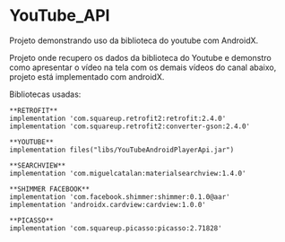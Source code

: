 # YouTube_API
Projeto demonstrando uso da biblioteca do youtube com AndroidX.

Projeto onde recupero os dados da biblioteca do Youtube e demonstro como apresentar o vídeo na tela com os demais vídeos do canal abaixo, 
projeto está implementado com androidX.

Bibliotecas usadas:

    **RETROFIT**
    implementation 'com.squareup.retrofit2:retrofit:2.4.0'
    implementation 'com.squareup.retrofit2:converter-gson:2.4.0'

    **YOUTUBE**
    implementation files("libs/YouTubeAndroidPlayerApi.jar")

    **SEARCHVIEW**
    implementation 'com.miguelcatalan:materialsearchview:1.4.0'

    **SHIMMER FACEBOOK**
    implementation 'com.facebook.shimmer:shimmer:0.1.0@aar'
    implementation 'androidx.cardview:cardview:1.0.0'

    **PICASSO**
    implementation 'com.squareup.picasso:picasso:2.71828'
